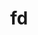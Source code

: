 ---
title: "fd"
layout: cache
categories: [package, develop]
meta: {"versions": ["10.1.0", "10.2.0", "9.0.0"], "compilers": ["apple-clang@=15.0.0", "gcc@=10.2.1", "gcc@=10.5.0", "gcc@=13.3.0", "gcc@=7.5.0"], "oss": ["centos7", "rhel8", "ubuntu18.04", "ventura"], "platforms": ["darwin", "linux"], "targets": ["aarch64", "x86_64_v3"], "stacks": ["developer-tools", "developer-tools-aarch64-linux-gnu", "developer-tools-darwin", "developer-tools-manylinux2014", "developer-tools-x86_64_v3-linux-gnu", "root"], "num_specs": 16, "num_specs_by_stack": {"root": 16, "developer-tools-darwin": 2, "developer-tools-manylinux2014": 1, "developer-tools-x86_64_v3-linux-gnu": 4, "developer-tools-aarch64-linux-gnu": 4, "developer-tools": 5}}
spec_details: [{"hash": "bn74xpmnyw4xgizku7du7le4bprzqui7", "compiler": "apple-clang@=15.0.0", "versions": ["10.2.0"], "os": "ventura", "platform": "darwin", "target": "aarch64", "variants": ["build_system=cargo"], "stacks": ["root", "developer-tools-darwin"], "size": "-", "tarball": "https://binaries.spack.io/develop/build_cache/darwin-ventura-aarch64/apple-clang-15.0.0/fd-10.2.0/darwin-ventura-aarch64-apple-clang-15.0.0-fd-10.2.0-bn74xpmnyw4xgizku7du7le4bprzqui7.spack"}, {"hash": "vaduvdc2gnsetk7msy6ezftlpsiwzflo", "compiler": "apple-clang@=15.0.0", "versions": ["10.2.0"], "os": "ventura", "platform": "darwin", "target": "aarch64", "variants": ["build_system=cargo"], "stacks": ["root", "developer-tools-darwin"], "size": "-", "tarball": "https://binaries.spack.io/develop/build_cache/darwin-ventura-aarch64/apple-clang-15.0.0/fd-10.2.0/darwin-ventura-aarch64-apple-clang-15.0.0-fd-10.2.0-vaduvdc2gnsetk7msy6ezftlpsiwzflo.spack"}, {"hash": "evmji3o54pjoosw5fyfzam7kan3pfvhp", "compiler": "gcc@=10.2.1", "versions": ["10.2.0"], "os": "centos7", "platform": "linux", "target": "x86_64_v3", "variants": ["build_system=cargo"], "stacks": ["root", "developer-tools-manylinux2014"], "size": "-", "tarball": "https://binaries.spack.io/develop/build_cache/linux-centos7-x86_64_v3/gcc-10.2.1/fd-10.2.0/linux-centos7-x86_64_v3-gcc-10.2.1-fd-10.2.0-evmji3o54pjoosw5fyfzam7kan3pfvhp.spack"}, {"hash": "2oo3jz2t6rsjkrl4uq6utoafmj5iuqcj", "compiler": "gcc@=10.5.0", "versions": ["10.2.0"], "os": "centos7", "platform": "linux", "target": "x86_64_v3", "variants": ["build_system=cargo"], "stacks": ["developer-tools-x86_64_v3-linux-gnu", "root"], "size": "-", "tarball": "https://binaries.spack.io/develop/build_cache/linux-centos7-x86_64_v3/gcc-10.5.0/fd-10.2.0/linux-centos7-x86_64_v3-gcc-10.5.0-fd-10.2.0-2oo3jz2t6rsjkrl4uq6utoafmj5iuqcj.spack"}, {"hash": "4keph3qkmlvwoyafyh7mbfbnpk4ajvbw", "compiler": "gcc@=10.5.0", "versions": ["10.2.0"], "os": "centos7", "platform": "linux", "target": "x86_64_v3", "variants": ["build_system=cargo"], "stacks": ["developer-tools-x86_64_v3-linux-gnu", "root"], "size": "-", "tarball": "https://binaries.spack.io/develop/build_cache/linux-centos7-x86_64_v3/gcc-10.5.0/fd-10.2.0/linux-centos7-x86_64_v3-gcc-10.5.0-fd-10.2.0-4keph3qkmlvwoyafyh7mbfbnpk4ajvbw.spack"}, {"hash": "6xdctynqzio7s7wuwu4i622m7w73fmxi", "compiler": "gcc@=10.5.0", "versions": ["10.2.0"], "os": "centos7", "platform": "linux", "target": "x86_64_v3", "variants": ["build_system=cargo"], "stacks": ["developer-tools-x86_64_v3-linux-gnu", "root"], "size": "-", "tarball": "https://binaries.spack.io/develop/build_cache/linux-centos7-x86_64_v3/gcc-10.5.0/fd-10.2.0/linux-centos7-x86_64_v3-gcc-10.5.0-fd-10.2.0-6xdctynqzio7s7wuwu4i622m7w73fmxi.spack"}, {"hash": "zvbvfsuxtqmp466w7wxtgdhrvylkxkgr", "compiler": "gcc@=10.5.0", "versions": ["10.2.0"], "os": "centos7", "platform": "linux", "target": "x86_64_v3", "variants": ["build_system=cargo"], "stacks": ["developer-tools-x86_64_v3-linux-gnu", "root"], "size": "-", "tarball": "https://binaries.spack.io/develop/build_cache/linux-centos7-x86_64_v3/gcc-10.5.0/fd-10.2.0/linux-centos7-x86_64_v3-gcc-10.5.0-fd-10.2.0-zvbvfsuxtqmp466w7wxtgdhrvylkxkgr.spack"}, {"hash": "qwvzil33waniwscu7krlcllf4fv56qpl", "compiler": "gcc@=13.3.0", "versions": ["10.2.0"], "os": "rhel8", "platform": "linux", "target": "aarch64", "variants": ["build_system=cargo"], "stacks": ["developer-tools-aarch64-linux-gnu", "root"], "size": "-", "tarball": "https://binaries.spack.io/develop/build_cache/linux-rhel8-aarch64/gcc-13.3.0/fd-10.2.0/linux-rhel8-aarch64-gcc-13.3.0-fd-10.2.0-qwvzil33waniwscu7krlcllf4fv56qpl.spack"}, {"hash": "rbvhrlpmjsvelpdgf7kikhtv3udnfhiu", "compiler": "gcc@=13.3.0", "versions": ["10.2.0"], "os": "rhel8", "platform": "linux", "target": "aarch64", "variants": ["build_system=cargo"], "stacks": ["developer-tools-aarch64-linux-gnu", "root"], "size": "-", "tarball": "https://binaries.spack.io/develop/build_cache/linux-rhel8-aarch64/gcc-13.3.0/fd-10.2.0/linux-rhel8-aarch64-gcc-13.3.0-fd-10.2.0-rbvhrlpmjsvelpdgf7kikhtv3udnfhiu.spack"}, {"hash": "tg4fovaayw4d64ftsw6lb63gllldunnu", "compiler": "gcc@=13.3.0", "versions": ["10.2.0"], "os": "rhel8", "platform": "linux", "target": "aarch64", "variants": ["build_system=cargo"], "stacks": ["developer-tools-aarch64-linux-gnu", "root"], "size": "-", "tarball": "https://binaries.spack.io/develop/build_cache/linux-rhel8-aarch64/gcc-13.3.0/fd-10.2.0/linux-rhel8-aarch64-gcc-13.3.0-fd-10.2.0-tg4fovaayw4d64ftsw6lb63gllldunnu.spack"}, {"hash": "xrwgmtwb5uiddt2uavhd4stbjmreumlw", "compiler": "gcc@=13.3.0", "versions": ["10.2.0"], "os": "rhel8", "platform": "linux", "target": "aarch64", "variants": ["build_system=cargo"], "stacks": ["developer-tools-aarch64-linux-gnu", "root"], "size": "-", "tarball": "https://binaries.spack.io/develop/build_cache/linux-rhel8-aarch64/gcc-13.3.0/fd-10.2.0/linux-rhel8-aarch64-gcc-13.3.0-fd-10.2.0-xrwgmtwb5uiddt2uavhd4stbjmreumlw.spack"}, {"hash": "e7zly5vd7nxdrnfg3oyftlewueq5rlh6", "compiler": "gcc@=7.5.0", "versions": ["10.1.0"], "os": "ubuntu18.04", "platform": "linux", "target": "x86_64_v3", "variants": ["build_system=cargo"], "stacks": ["developer-tools", "root"], "size": "-", "tarball": "https://binaries.spack.io/develop/build_cache/linux-ubuntu18.04-x86_64_v3/gcc-7.5.0/fd-10.1.0/linux-ubuntu18.04-x86_64_v3-gcc-7.5.0-fd-10.1.0-e7zly5vd7nxdrnfg3oyftlewueq5rlh6.spack"}, {"hash": "4rjenjfkmybors552y5bdnzilatuxzps", "compiler": "gcc@=7.5.0", "versions": ["9.0.0"], "os": "ubuntu18.04", "platform": "linux", "target": "x86_64_v3", "variants": ["build_system=cargo"], "stacks": ["developer-tools", "root"], "size": "-", "tarball": "https://binaries.spack.io/develop/build_cache/linux-ubuntu18.04-x86_64_v3/gcc-7.5.0/fd-9.0.0/linux-ubuntu18.04-x86_64_v3-gcc-7.5.0-fd-9.0.0-4rjenjfkmybors552y5bdnzilatuxzps.spack"}, {"hash": "cwrmwbdzo36rxq2vsmrwdozeaqt2jto6", "compiler": "gcc@=7.5.0", "versions": ["9.0.0"], "os": "ubuntu18.04", "platform": "linux", "target": "x86_64_v3", "variants": ["build_system=cargo"], "stacks": ["developer-tools", "root"], "size": "-", "tarball": "https://binaries.spack.io/develop/build_cache/linux-ubuntu18.04-x86_64_v3/gcc-7.5.0/fd-9.0.0/linux-ubuntu18.04-x86_64_v3-gcc-7.5.0-fd-9.0.0-cwrmwbdzo36rxq2vsmrwdozeaqt2jto6.spack"}, {"hash": "mcevl7xnry6inhsgqjhkz2cqhebwt3nf", "compiler": "gcc@=7.5.0", "versions": ["9.0.0"], "os": "ubuntu18.04", "platform": "linux", "target": "x86_64_v3", "variants": ["build_system=cargo"], "stacks": ["developer-tools", "root"], "size": "-", "tarball": "https://binaries.spack.io/develop/build_cache/linux-ubuntu18.04-x86_64_v3/gcc-7.5.0/fd-9.0.0/linux-ubuntu18.04-x86_64_v3-gcc-7.5.0-fd-9.0.0-mcevl7xnry6inhsgqjhkz2cqhebwt3nf.spack"}, {"hash": "tlzomswij36qgokgvaqwq3guhpwif55q", "compiler": "gcc@=7.5.0", "versions": ["9.0.0"], "os": "ubuntu18.04", "platform": "linux", "target": "x86_64_v3", "variants": ["build_system=cargo"], "stacks": ["developer-tools", "root"], "size": "-", "tarball": "https://binaries.spack.io/develop/build_cache/linux-ubuntu18.04-x86_64_v3/gcc-7.5.0/fd-9.0.0/linux-ubuntu18.04-x86_64_v3-gcc-7.5.0-fd-9.0.0-tlzomswij36qgokgvaqwq3guhpwif55q.spack"}]
---
